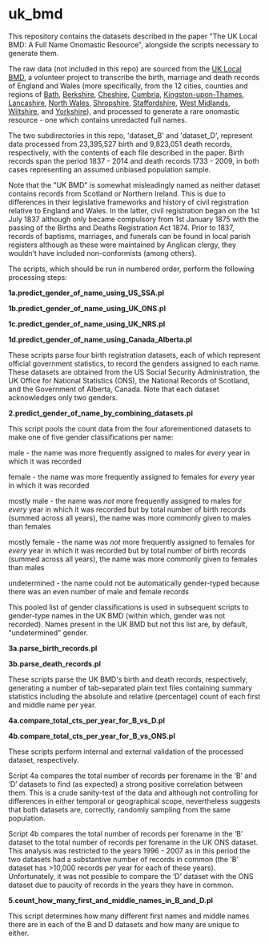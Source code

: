 # uk_bmd
This repository contains the datasets described in the paper "The UK Local BMD: A Full Name Onomastic Resource", alongside the scripts necessary to generate them.

The raw data (not included in this repo) are sourced from the [UK Local BMD](https://www.ukbmd.org.uk/localbmdproject), a volunteer project to transcribe the birth, marriage and death records of England and Wales (more specifically, from the 12 cities, counties and regions of [Bath](http://www.bathbmd.org.uk/), [Berkshire](https://www.berkshirebmd.org.uk/), [Cheshire](http://www.cheshirebmd.org.uk/), [Cumbria](http://www.cumbriabmd.org.uk/), [Kingston-upon-Thames](https://kingstonbmd.org.uk/), [Lancashire](http://www.lancashirebmd.org.uk/), [North Wales](http://www.northwalesbmd.org.uk/), [Shropshire](http://www.shropshirebmd.info/), [Staffordshire](https://www.staffordshirebmd.org.uk/), [West Midlands](https://www.westmidlandsbmd.org.uk/), [Wiltshire](http://www.wiltshirebmd.org.uk/), and [Yorkshire](http://www.yorkshirebmd.org.uk/)), and processed to generate a rare onomastic resource - one which contains unredacted full names.

The two subdirectories in this repo, 'dataset_B' and 'dataset_D', represent data processed from 23,395,527 birth and 9,823,051 death records, respectively, with the contents of each file described in the paper. Birth records span the period 1837 - 2014 and death records 1733 - 2009, in both cases representing an assumed unbiased population sample.

Note that the "UK BMD" is somewhat misleadingly named as neither dataset contains records from Scotland or Northern Ireland. This is due to differences in their legislative frameworks and history of civil registration relative to England and Wales. In the latter, civil registration began on the 1st July 1837 although only became compulsory from 1st January 1875 with the passing of the Births and Deaths Registration Act 1874. Prior to 1837, records of baptisms, marriages, and funerals can be found in local parish registers although as these were maintained by Anglican clergy, they wouldn’t have included non-conformists (among others).

The scripts, which should be run in numbered order, perform the following processing steps:

**1a.predict_gender_of_name_using_US_SSA.pl**

**1b.predict_gender_of_name_using_UK_ONS.pl**

**1c.predict_gender_of_name_using_UK_NRS.pl**

**1d.predict_gender_of_name_using_Canada_Alberta.pl**

These scripts parse four birth registration datasets, each of which represent official government statistics, to record the genders assigned to each name. These datasets are obtained from the US Social Security Administration, the UK Office for National Statistics (ONS), the National Records of Scotland, and the Government of Alberta, Canada. Note that each dataset acknowledges only two genders.

**2.predict_gender_of_name_by_combining_datasets.pl**

This script pools the count data from the four aforementioned datasets to make one of five gender classifications per name:

male - the name was more frequently assigned to males for _every_ year in which it was recorded

female - the name was more frequently assigned to females for _every_ year in which it was recorded

mostly male - the name was _not_ more frequently assigned to males for _every_ year in which it was recorded but by total number of birth records (summed across all years), the name was more commonly given to males than females

mostly female - the name was _not_ more frequently assigned to females for _every_ year in which it was recorded but by total number of birth records (summed across all years), the name was more commonly given to females than males

undetermined - the name could not be automatically gender-typed because there was an even number of male and female records

This pooled list of gender classifications is used in subsequent scripts to gender-type names in the UK BMD (within which, gender was not recorded). Names present in the UK BMD but not this list are, by default, "undetermined" gender.

**3a.parse_birth_records.pl**

**3b.parse_death_records.pl**

These scripts parse the UK BMD's birth and death records, respectively, generating a number of tab-separated plain text files containing summary statistics including the absolute and relative (percentage) count of each first and middle name per year.

**4a.compare_total_cts_per_year_for_B_vs_D.pl**

**4b.compare_total_cts_per_year_for_B_vs_ONS.pl**

These scripts perform internal and external validation of the processed dataset, respectively.

Script 4a compares the total number of records per forename in the ‘B’ and ‘D’ datasets to find (as expected) a strong positive correlation between them. This is a crude sanity-test of the data and although not controlling for differences in either temporal or geographical scope, nevertheless suggests that both datasets are, correctly, randomly sampling from the same population.

Script 4b compares the total number of records per forename in the ‘B’ dataset to the total number of records per forename in the UK ONS dataset. This analysis was restricted to the years 1996 - 2007 as in this period the two datasets had a substantive number of records in common (the ‘B’ dataset has >10,000 records per year for each of these years). Unfortunately, it was not possible to compare the ‘D’ dataset with the ONS dataset due to paucity of records in the years they have in common.

**5.count_how_many_first_and_middle_names_in_B_and_D.pl**

This script determines how many different first names and middle names there are in each of the B and D datasets and how many are unique to either.
